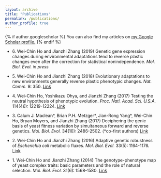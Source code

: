 ```yaml
---
layout: archive
title: "Publications"
permalink: /publications/
author_profile: true
---
```


{% if author.googlescholar %}
  You can also find my articles on <u><a href="{{author.googlescholar}}">my Google Scholar profile</a>.</u>
{% endif %}
  
* 6\. Wei-Chin Ho and Jianzhi Zhang (2019) Genetic gene expression changes during environmental adaptations tend to reverse plastic changes even after the correction for statistical nonindependence. *Mol. Biol. Evol.* *in press*

* 5\. Wei-Chin Ho and Jianzhi Zhang (2018) Evolutionary adaptations to new environments generally reverse plastic phenotypic changes. *Nat. Comm.* 9: 350.
<u><a href="https://doi.org/10.1038/s41467-017-02724-5">Link</a></u>

* 4\. Wei-Chin Ho, Yoshikazu Ohya, and Jianzhi Zhang (2017) Testing the neutral hypothesis of phenotypic evolution. *Proc. Natl. Acad. Sci. U.S.A.* 114(46): 12219-12224.
<u><a href="https://doi.org/10.1073/pnas.1710351114">Link</a></u>

* 3\. Calum J. Maclean\*, Brian P.H. Metzger\*, Jian-Rong Yang\*, Wei-Chin Ho, Bryan Moyers, and Jianzhi Zhang (2017) Deciphering the genic basis of yeast fitness variation by simultaneous forward and reverse genetics. *Mol. Biol. Evol.* 34(10): 2486-2502. (*co-first authors)
<u><a href="https://doi.org/10.1093/molbev/msx151">Link</a></u>

* 2\. Wei-Chin Ho and Jianzhi Zhang (2016) Adaptive genetic robustness of *Escherichia coli* metabolic fluxes. *Mol. Biol. Evol.* 33(5): 1164-1176.
<u><a href="https://doi.org/10.1093/molbev/msw002">Link</a></u>

* 1\. Wei-Chin Ho and Jianzhi Zhang (2014) The genotype-phenotype map of yeast complex traits: basic parameters and the role of natural selection. *Mol. Biol. Evol.* 31(6): 1568-1580.
<u><a href="https://doi.org/10.1093/molbev/msu131">Link</a></u>
